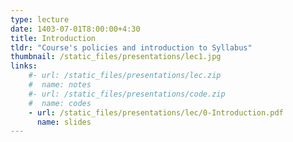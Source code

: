 ```yaml
---
type: lecture
date: 1403-07-01T8:00:00+4:30
title: Introduction
tldr: "Course's policies and introduction to Syllabus"
thumbnail: /static_files/presentations/lec1.jpg
links: 
    #- url: /static_files/presentations/lec.zip
    #  name: notes
    #- url: /static_files/presentations/code.zip
    #  name: codes
    - url: /static_files/presentations/lec/0-Introduction.pdf
      name: slides
---
```


